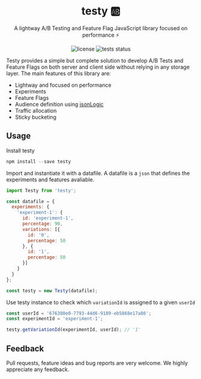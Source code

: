 <h1 align="center">
  testy 🆎
</h1>

<p align="center">
  A lightway A/B Testing and Feature Flag JavaScript library focused on performance ⚡️
</p>
<p align="center">
  <img alt="license" src="https://img.shields.io/badge/license-MIT-blue.svg">
  <img alt="tests status" src="https://github.com/andresz1/size-limit-action/workflows/test/badge.svg">
</p>

Testy provides a simple but complete solution to develop A/B Tests and Feature Flags on both server and client side without relying in any storage layer. The main features of this library are:
- Lightway and focused on performance
- Experiments
- Feature Flags
- Audience definition using [jsonLogic](http://jsonlogic.com/)
- Traffic allocation
- Sticky bucketing


## Usage
Install testy
```js
npm install --save testy
```

Import and instantiate it with a datafile. A datafile is a `json` that defines the experiments and features avaliable.
```js
import Testy from 'testy';

const datafile = {
  experiments: {
    'experiment-1': {
      id: 'experiment-1',
      percentage: 90,
      variations: [{
        id: '0',
        percentage: 50
      }, {
        id: '1',
        percentage: 50
      }]
    }
  }
};

const testy = new Testy(datafile);
```

Use testy instance to check which `variationId` is assigned to a given `userId`
```js
const userId = '676380e0-7793-44d6-9189-eb5868e17a86';
const experimentId = 'experiment-1';

testy.getVariationId(experimentId, userId); // '1'
```

## Feedback

Pull requests, feature ideas and bug reports are very welcome. We highly appreciate any feedback.
